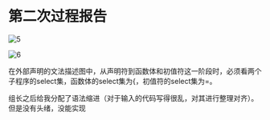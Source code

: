 # 第二次过程报告

![5](https://user-images.githubusercontent.com/49600969/86994857-17875d80-c1da-11ea-93f5-bb2033fbf4a3.png)

![6](https://user-images.githubusercontent.com/49600969/86994869-1eae6b80-c1da-11ea-8c85-43ffaf592209.png)



 

​		在外部声明的文法描述图中，从声明符到函数体和初值符这一阶段时，必须看两个子程序的select集，函数体的select集为{，初值符的select集为=。



组长之后给我分配了语法缩进（对于输入的代码写得很乱，对其进行整理对齐）。但是没有头绪，没能实现